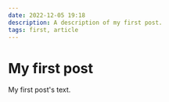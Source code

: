 ```yaml
---
date: 2022-12-05 19:18
description: A description of my first post.
tags: first, article
---
```

# My first post

My first post's text.
